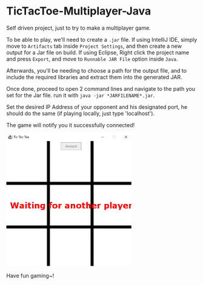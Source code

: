 # TicTacToe-Multiplayer-Java
Self driven project, just to try to make a multiplayer game.

To be able to play, we'll need to create a ```.jar``` file.
If using IntelliJ IDE, simply move to ```Artifacts``` tab inside ```Project Settings```, and then create a new output for a Jar file on build.
If using Eclipse, Right click the project name and press ```Export```, and move to ```Runnable JAR File``` option inside ```Java```.

Afterwards, you'll be needing to choose a path for the output file, and to include the required libraries and extract them into the generated JAR.

Once done, proceed to open 2 command lines and navigate to the path you set for the Jar file. run it with ```java -jar *JARFILENAME*.jar```.

Set the desired IP Address of your opponent and his designated port, he should do the same (if playing locally, just type 'localhost').

The game will notify you it successfully connected!


<img src="https://raw.githubusercontent.com/eladoni1/TicTacToe-Multiplayer-Java/main/tictactoePhotos/1.png" alt="Create Account" height="350" />

Have fun gaming~!
